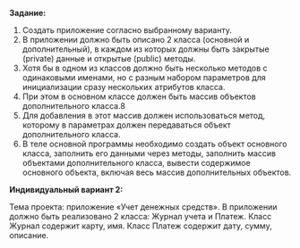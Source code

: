 **Задание:**
  1. Создать приложение согласно выбранному варианту.
  2. В приложении должно быть описано 2 класса (основной и дополнительный), в каждом из которых должны быть закрытые (private) данные
  и открытые (public) методы.
  3. Хотя бы в одном из классов должно быть несколько методов с одинаковыми именами, но с разным набором параметров для инициализации
  сразу нескольких атрибутов класса.
  4. При этом в основном классе должен быть массив объектов дополнительного класса.8
  5. Для добавления в этот массив должен использоваться метод, которому в параметрах должен передаваться объект дополнительного класса.
  6. В теле основной программы необходимо создать объект основного
  класса, заполнить его данными через методы, заполнить массив объектами
  дополнительного класса, вывести содержимое основного объекта, включая
  весь массив дополнительных объектов.

**Индивидуальный вариант 2:**

  Тема проекта: приложение «Учет денежных средств».
  В приложении должно быть реализовано 2 класса: Журнал учета
  и Платеж. Класс Журнал содержит карту, имя. Класс Платеж содержит
  дату, сумму, описание.
